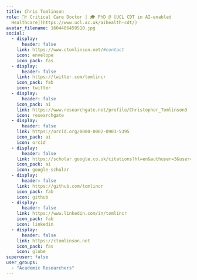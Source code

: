 ```yaml
---
title: Chris Tomlinson
role: 👨‍⚕️ Critical Care Doctor | 🎓 PhD @ [UCL CDT in AI-enabled
  Healthcare](https://www.ucl.ac.uk/aihealth-cdt/)
avatar_filename: 1604486459510.jpg
social:
  - display:
      header: false
    link: https://www.ctomlinson.net/#contact
    icon: envelope
    icon_pack: fas
  - display:
      header: false
    link: https://twitter.com/tomlincr
    icon_pack: fab
    icon: twitter
  - display:
      header: false
    icon_pack: ai
    link: https://www.researchgate.net/profile/Christopher_Tomlinson3
    icon: researchgate
  - display:
      header: false
    link: https://orcid.org/0000-0002-0903-5395
    icon_pack: ai
    icon: orcid
  - display:
      header: false
    link: https://scholar.google.co.uk/citations?hl=en&authuser=3&user=NcKe1aEAAAAJ
    icon_pack: ai
    icon: google-scholar
  - display:
      header: false
    link: https://github.com/tomlincr
    icon_pack: fab
    icon: github
  - display:
      header: false
    link: https://www.linkedin.com/in/tomlincr
    icon_pack: fab
    icon: linkedin
  - display:
      header: false
    link: https://ctomlinson.net
    icon_pack: fas
    icon: globe
superuser: false
user_groups:
  - "Academic Researchers"
---
```

